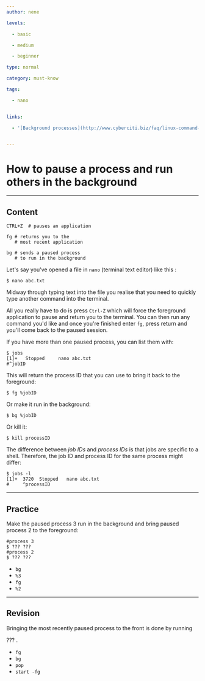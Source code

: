 ```yaml
---
author: nene

levels:

  - basic

  - medium

  - beginner

type: normal

category: must-know

tags:

  - nano


links:

  - '[Background processes](http://www.cyberciti.biz/faq/linux-command-line-run-in-background/){website}'


---
```


# How to pause a process and run others in the background

---

## Content

```
CTRL+Z  # pauses an application
```

```
fg # returns you to the
   # most recent application

bg # sends a paused process
   # to run in the background
```

Let's say you've opened a file in `nano` (terminal text editor) like this :

```
$ nano abc.txt
```

Midway through typing text into the file you realise that you need to quickly type another command into the terminal.

All you really have to do is press `Ctrl-Z` which will force the foreground application to pause and return you to the terminal. You can then run any command you'd like and once you're finished enter `fg`, press return and you'll come back to the paused session.

If you have more than one paused process, you can list them with:

```
$ jobs
[1]+   Stopped     nano abc.txt
#^jobID
```

This will return the process ID that you can use to bring it back to the foreground:

```
$ fg %jobID
```

Or make it run in the background:

```
$ bg %jobID
```

Or kill it:

```
$ kill processID
```

The difference between _job IDs_ and _process IDs_ is that jobs are specific to a shell. Therefore, the job ID and process ID for the same process might differ:

```
$ jobs -l
[1]+  3720  Stopped   nano abc.txt
#     ^processID
```

---

## Practice

Make the paused process 3 run in the background and bring paused process 2 to the foreground:

```
#process 3
$ ??? ???
#process 2
$ ??? ???
```

- `bg`
- `%3`
- `fg`
- `%2`

---

## Revision

Bringing the most recently paused process to the front is done by running

??? .

- `fg`
- `bg`
- `pop`
- `start -fg`
